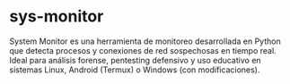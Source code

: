 # sys-monitor
System Monitor es una herramienta de monitoreo desarrollada en Python que detecta procesos y conexiones de red sospechosas en tiempo real. Ideal para análisis forense, pentesting defensivo y uso educativo en sistemas Linux, Android (Termux) o Windows (con modificaciones).
